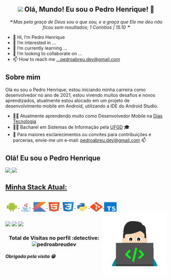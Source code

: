 <div align='center'>
<h2 align='center'> 
  <img src="https://github.com/rajput2107/rajput2107/blob/master/Assets/Earth.gif" width="24px" /> Olá, Mundo! Eu sou o Pedro Henrique! 👋
</h2>
 <p align='center'><i>❝ Mas pela graça de Deus sou o que sou, e a graça que Ele me deu não ficou sem resultados; 1 Coríntios | 15.10 ❞</i></p>
</div>


- 👋 Hi, I’m Pedro Henrique
- 👀 I’m interested in ...
- 🌱 I’m currently learning ...
- 💞️ I’m looking to collaborate on ...
- 📫 How to reach me ...pedroabreu.dev@gmail.com


## Sobre mim

Olá eu sou o Pedro Henrique, estou iniciando minha carreira como desenvolvedor no ano de 2021, estou vivendo muitos desafios e novos aprendizados, atualmente estou alocado em um projeto de desenvolvimento mobile em Android, utilizando a IDE do Android Studio.

- 🐱‍💻 Atualmente aprendendo muito como Desenvolvedor Mobile na [Dias Tecnologia](https://www.diastecnologia.com.br/)
- 👩‍💻 Bacharel em Sistemas de Informação pela [UFGD](https://www.ufgd.edu.br/) 🎓
- 💌 Para maiores esclarecimentos ou convites para contribuições e parcerias, envie-me um e-mail: pedroabreu.dev@gmail.com 📫


## Olá! Eu sou o Pedro Henrique
 <div>
  <a href="https://github.com/pedroabreudev">
  <img height="180em" src="https://github-readme-stats.vercel.app/api?username=pedroabreudev&show_icons=true&theme=white&include_all_commits=true&count_private=true"/>
  <img height="180em" src="https://github-readme-stats.vercel.app/api/top-langs/?username=pedroabreudev&layout=compact&langs_count=7&theme=white"/>
</div>
  
## Minha Stack Atual:
<div style="display: inline_block"><br>
  <img align="center" alt="Pedro-Android" height="30" width="40" src="https://raw.githubusercontent.com/devicons/devicon/master/icons/android/android-original.svg">
  <img align="center" alt="Pedro-Java" height="30" width="40" src="https://raw.githubusercontent.com/devicons/devicon/master/icons/java/java-original.svg">  
  <img align="center" alt="Pedro-Kotlin" height="30" width="40" src="https://raw.githubusercontent.com/devicons/devicon/master/icons/kotlin/kotlin-original.svg">
  <img align="center" alt="Pedro-HTML" height="30" width="40" src="https://raw.githubusercontent.com/devicons/devicon/master/icons/html5/html5-original.svg">
  <img align="center" alt="Pedro-CSS" height="30" width="40" src="https://raw.githubusercontent.com/devicons/devicon/master/icons/css3/css3-original.svg">
  <img align="center" alt="Pedro-Python" height="30" width="40" src="https://raw.githubusercontent.com/devicons/devicon/master/icons/python/python-original.svg">
  <img align="center" alt="Pedro-Git" height="30" width="40" src="https://raw.githubusercontent.com/devicons/devicon/master/icons/git/git-original.svg">
 <img align="center" alt="Pedro-Git" height="30" width="40" src="https://raw.githubusercontent.com/devicons/devicon/master/icons/typescript/typescript-original.svg">
  <img align="right" alt="Pedro Henrique GIF" height="200" width="200" src="https://github.com/pedroabreudev/pedroabreudev/blob/main/pedroabreudev%20250x250.gif">
</div>
  
##

<div> 
<!--- <a href="https://www.youtube.com/channel/UC_-uuuZbY0AAt9CViNzvc-Q" target="_blank"><img src="https://img.shields.io/badge/YouTube-FF0000?style=for-the-badge&logo=youtube&logoColor=white" target="_blank"></a>--->
<!---<a href="https://www.twitch.tv/lpedrohl" target="_blank"><img src="https://img.shields.io/badge/Twitch-9146FF?style=for-the-badge&logo=twitch&logoColor=white" target="_blank"></a>--->
<a href="https://www.linkedin.com/in/pedroabreu-dev" target="_blank"><img src="https://img.shields.io/badge/-LinkedIn-%230077B5?style=for-the-badge&logo=linkedin&logoColor=white" target="_blank"></a>
<a href = "mailto:pedroabreu.dev@gmail.com"><img src="https://img.shields.io/badge/-Gmail-%23333?style=for-the-badge&logo=gmail&logoColor=white" target="_blank"></a>
<a href="https://instagram.com/pedrohenriqueabreu" target="_blank"><img src="https://img.shields.io/badge/-Instagram-%23E4405F?style=for-the-badge&logo=instagram&logoColor=white" target="_blank"></a>
</div>
  
  
<p align="center">
<h3 align='center'> 
Total de Visitas no perfil :detective: <br> <img src="https://komarev.com/ghpvc/?username=pedroabreudev&color=red&label=profile+views" alt="pedroabreudev" />
</h3>

 <h5> 
 <p> Obrigada pela visita 😁</p>
 </h5>
 

 </p>

</p>
 
<!---
![Snake animation](https://github.com/rafaballerini/rafaballerini/blob/output/github-contribution-grid-snake.svg)
---> 
</div>

<!---<img align="center" src="https://profile-counter.glitch.me/pedroabreudev/count.svg" />--->

<!---
pedroabreudev/pedroabreudev is a ✨ special ✨ repository because its `README.md` (this file) appears on your GitHub profile.
You can click the Preview link to take a look at your changes.
--->
